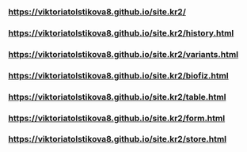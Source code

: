 ### https://viktoriatolstikova8.github.io/site.kr2/

### https://viktoriatolstikova8.github.io/site.kr2/history.html

### https://viktoriatolstikova8.github.io/site.kr2/variants.html

### https://viktoriatolstikova8.github.io/site.kr2/biofiz.html

### https://viktoriatolstikova8.github.io/site.kr2/table.html

### https://viktoriatolstikova8.github.io/site.kr2/form.html

### https://viktoriatolstikova8.github.io/site.kr2/store.html
